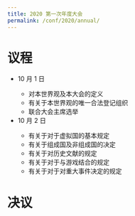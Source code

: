 ```yaml
---
title: 2020 第一次年度大会
permalink: /conf/2020/annual/
---
```

# 议程
<ul>
  <li>10 月 1 日</li>
  <ul>
    <li>对本世界观及本大会的定义</li>
    <li>有关于本世界观的唯一合法登记组织</li>
    <li>联合大会主席选举</li>
  </ul>
  <li>10 月 2 日</li>
  <ul>
    <li>有关于对于虚拟国的基本规定</li>
    <li>有关于组成国及非组成国的决定</li>
    <li>有关于对历史文献的规定</li>
    <li>有关于对于与游戏结合的规定</li>
    <li>有关于对于对重大事件决定的规定</li>
  </ul>
</ul>

# 决议
